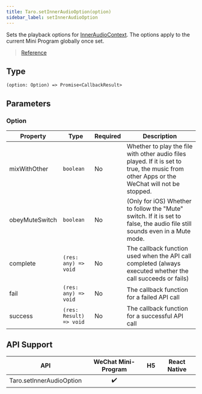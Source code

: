 ```yaml
---
title: Taro.setInnerAudioOption(option)
sidebar_label: setInnerAudioOption
---
```


Sets the playback options for [InnerAudioContext](./InnerAudioContext.md). The options apply to the current Mini Program globally once set.

> [Reference](https://developers.weixin.qq.com/miniprogram/en/dev/api/media/audio/wx.setInnerAudioOption.html)

## Type

```tsx
(option: Option) => Promise<CallbackResult>
```

## Parameters

### Option

<table>
  <thead>
    <tr>
      <th>Property</th>
      <th>Type</th>
      <th style={{ textAlign: "center"}}>Required</th>
      <th>Description</th>
    </tr>
  </thead>
  <tbody>
    <tr>
      <td>mixWithOther</td>
      <td><code>boolean</code></td>
      <td style={{ textAlign: "center"}}>No</td>
      <td>Whether to play the file with other audio files played. If it is set to true, the music from other Apps or the WeChat will not be stopped.</td>
    </tr>
    <tr>
      <td>obeyMuteSwitch</td>
      <td><code>boolean</code></td>
      <td style={{ textAlign: "center"}}>No</td>
      <td>(Only for iOS) Whether to follow the "Mute" switch. If it is set to false, the audio file still sounds even in a Mute mode.</td>
    </tr>
    <tr>
      <td>complete</td>
      <td><code>(res: any) =&gt; void</code></td>
      <td style={{ textAlign: "center"}}>No</td>
      <td>The callback function used when the API call completed (always executed whether the call succeeds or fails)</td>
    </tr>
    <tr>
      <td>fail</td>
      <td><code>(res: any) =&gt; void</code></td>
      <td style={{ textAlign: "center"}}>No</td>
      <td>The callback function for a failed API call</td>
    </tr>
    <tr>
      <td>success</td>
      <td><code>(res: Result) =&gt; void</code></td>
      <td style={{ textAlign: "center"}}>No</td>
      <td>The callback function for a successful API call</td>
    </tr>
  </tbody>
</table>

## API Support

| API | WeChat Mini-Program | H5 | React Native |
| :---: | :---: | :---: | :---: |
| Taro.setInnerAudioOption | ✔️ |  |  |

